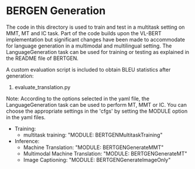 # BERGEN Generation


The code in this directory is used to train and test in a multitask setting on MMT, MT and IC task. Part of the code builds upon the VL-BERT implementation but significant changes have been made to accommodate for language generation in a multimodal and multilingual setting. The LanguageGeneration task can be used for training or testing as explained in the README file of BERTGEN. 

A custom evaluation script is included to obtain BLEU statistics after generation:

1. evaluate_translation.py


Note: According to the options selected in the yaml file, the LanguageGeneration task can be used to perform MT, MMT or IC.
You can choose the appropriate settings in the 'cfgs' by setting the MODULE option in the yaml files.

- Training:
    - multitask training:  "MODULE: BERTGENMultitaskTraining"
- Inference:
    - Machine Translation:  "MODULE: BERTGENGenerateMMT"
    - Multimodal Machine Translation:  "MODULE: BERTGENGenerateMT"
    - Image Captioning:  "MODULE: BERTGENGenerateImageOnly"



